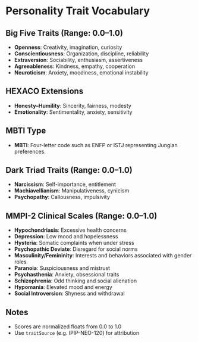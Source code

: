 # Personality Trait Vocabulary

## Big Five Traits (Range: 0.0–1.0)
- **Openness**: Creativity, imagination, curiosity
- **Conscientiousness**: Organization, discipline, reliability
- **Extraversion**: Sociability, enthusiasm, assertiveness
- **Agreeableness**: Kindness, empathy, cooperation
- **Neuroticism**: Anxiety, moodiness, emotional instability

## HEXACO Extensions
- **Honesty–Humility**: Sincerity, fairness, modesty
- **Emotionality**: Sentimentality, anxiety, sensitivity

## MBTI Type
- **MBTI**: Four-letter code such as ENFP or ISTJ representing Jungian preferences.

## Dark Triad Traits (Range: 0.0–1.0)
- **Narcissism**: Self-importance, entitlement
- **Machiavellianism**: Manipulativeness, cynicism
- **Psychopathy**: Callousness, impulsivity

## MMPI-2 Clinical Scales (Range: 0.0–1.0)
- **Hypochondriasis**: Excessive health concerns
- **Depression**: Low mood and hopelessness
- **Hysteria**: Somatic complaints when under stress
- **Psychopathic Deviate**: Disregard for social norms
- **Masculinity/Femininity**: Interests and behaviors associated with gender roles
- **Paranoia**: Suspiciousness and mistrust
- **Psychasthenia**: Anxiety, obsessional traits
- **Schizophrenia**: Odd thinking and social alienation
- **Hypomania**: Elevated mood and energy
- **Social Introversion**: Shyness and withdrawal

## Notes
- Scores are normalized floats from 0.0 to 1.0
- Use `traitSource` (e.g. IPIP-NEO-120) for attribution